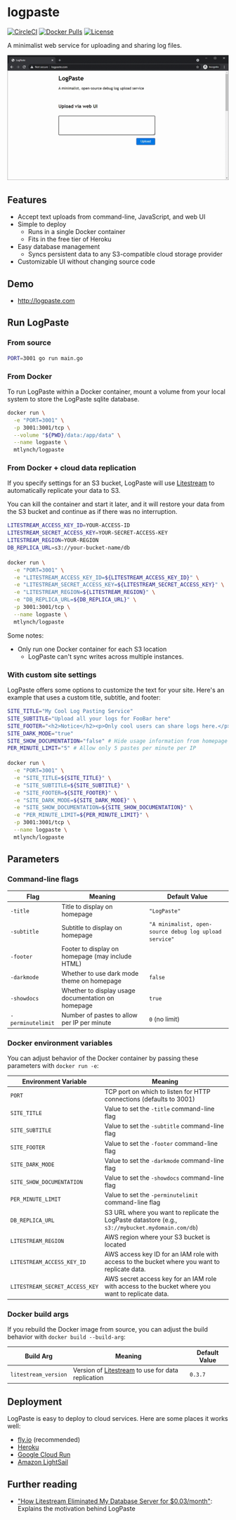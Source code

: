# logpaste

[![CircleCI](https://circleci.com/gh/mtlynch/logpaste.svg?style=svg)](https://circleci.com/gh/mtlynch/logpaste)
[![Docker Pulls](https://img.shields.io/docker/pulls/mtlynch/logpaste.svg?maxAge=604800)](https://hub.docker.com/r/mtlynch/logpaste/)
[![License](http://img.shields.io/:license-mit-blue.svg?style=flat-square)](LICENSE)

A minimalist web service for uploading and sharing log files.

[![LogPaste animated demo](https://raw.githubusercontent.com/mtlynch/logpaste/master/.readme-assets/demo.gif)](https://raw.githubusercontent.com/mtlynch/logpaste/master/.readme-assets/demo.gif)

## Features

* Accept text uploads from command-line, JavaScript, and web UI
* Simple to deploy
  * Runs in a single Docker container
  * Fits in the free tier of Heroku
* Easy database management
  * Syncs persistent data to any S3-compatible cloud storage provider
* Customizable UI without changing source code

## Demo

* <http://logpaste.com>

## Run LogPaste

### From source

```bash
PORT=3001 go run main.go
```

### From Docker

To run LogPaste within a Docker container, mount a volume from your local system to store the LogPaste sqlite database.

```bash
docker run \
  -e "PORT=3001" \
  -p 3001:3001/tcp \
  --volume "${PWD}/data:/app/data" \
  --name logpaste \
  mtlynch/logpaste
```

### From Docker + cloud data replication

If you specify settings for an S3 bucket, LogPaste will use [Litestream](https://litestream.io/) to automatically replicate your data to S3.

You can kill the container and start it later, and it will restore your data from the S3 bucket and continue as if there was no interruption.

```bash
LITESTREAM_ACCESS_KEY_ID=YOUR-ACCESS-ID
LITESTREAM_SECRET_ACCESS_KEY=YOUR-SECRET-ACCESS-KEY
LITESTREAM_REGION=YOUR-REGION
DB_REPLICA_URL=s3://your-bucket-name/db

docker run \
  -e "PORT=3001" \
  -e "LITESTREAM_ACCESS_KEY_ID=${LITESTREAM_ACCESS_KEY_ID}" \
  -e "LITESTREAM_SECRET_ACCESS_KEY=${LITESTREAM_SECRET_ACCESS_KEY}" \
  -e "LITESTREAM_REGION=${LITESTREAM_REGION}" \
  -e "DB_REPLICA_URL=${DB_REPLICA_URL}" \
  -p 3001:3001/tcp \
  --name logpaste \
  mtlynch/logpaste
```

Some notes:

* Only run one Docker container for each S3 location
  * LogPaste can't sync writes across multiple instances.

### With custom site settings

LogPaste offers some options to customize the text for your site. Here's an example that uses a custom title, subtitle, and footer:

```bash
SITE_TITLE="My Cool Log Pasting Service"
SITE_SUBTITLE="Upload all your logs for FooBar here"
SITE_FOOTER="<h2>Notice</h2><p>Only cool users can share logs here.</p>"
SITE_DARK_MODE="true"
SITE_SHOW_DOCUMENTATION="false" # Hide usage information from homepage
PER_MINUTE_LIMIT="5" # Allow only 5 pastes per minute per IP

docker run \
  -e "PORT=3001" \
  -e "SITE_TITLE=${SITE_TITLE}" \
  -e "SITE_SUBTITLE=${SITE_SUBTITLE}" \
  -e "SITE_FOOTER=${SITE_FOOTER}" \
  -e "SITE_DARK_MODE=${SITE_DARK_MODE}" \
  -e "SITE_SHOW_DOCUMENTATION=${SITE_SHOW_DOCUMENTATION}" \
  -e "PER_MINUTE_LIMIT=${PER_MINUTE_LIMIT}" \
  -p 3001:3001/tcp \
  --name logpaste \
  mtlynch/logpaste
```

## Parameters

### Command-line flags

| Flag | Meaning | Default Value |
|------|---------|---------------|
| `-title` | Title to display on homepage | `"LogPaste"` |
| `-subtitle` | Subtitle to display on homepage | `"A minimalist, open-source debug log upload service"` |
| `-footer` | Footer to display on homepage (may include HTML) | |
| `-darkmode` | Whether to use dark mode theme on homepage | `false` |
| `-showdocs` | Whether to display usage documentation on homepage | `true` |
| `-perminutelimit` | Number of pastes to allow per IP per minute | `0` (no limit) |

### Docker environment variables

You can adjust behavior of the Docker container by passing these parameters with `docker run -e`:

| Environment Variable | Meaning |
|----------------------|---------|
| `PORT`               | TCP port on which to listen for HTTP connections (defaults to 3001) |
| `SITE_TITLE`         | Value to set the `-title` command-line flag |
| `SITE_SUBTITLE`      | Value to set the `-subtitle` command-line flag |
| `SITE_FOOTER`        | Value to set the `-footer` command-line flag |
| `SITE_DARK_MODE`     | Value to set the `-darkmode` command-line flag |
| `SITE_SHOW_DOCUMENTATION` | Value to set the `-showdocs` command-line flag |
| `PER_MINUTE_LIMIT`   | Value to set the `-perminutelimit` command-line flag |
| `DB_REPLICA_URL`     | S3 URL where you want to replicate the LogPaste datastore (e.g., `s3://mybucket.mydomain.com/db`) |
| `LITESTREAM_REGION`         | AWS region where your S3 bucket is located |
| `LITESTREAM_ACCESS_KEY_ID`  | AWS access key ID for an IAM role with access to the bucket where you want to replicate data. |
| `LITESTREAM_SECRET_ACCESS_KEY` | AWS secret access key for an IAM role with access to the bucket where you want to replicate data. |

### Docker build args

If you rebuild the Docker image from source, you can adjust the build behavior with `docker build --build-arg`:

| Build Arg | Meaning | Default Value |
| --------- | ------- | ------------- |
| `litestream_version` | Version of [Litestream](https://litestream.io/) to use for data replication | `0.3.7` |

## Deployment

LogPaste is easy to deploy to cloud services. Here are some places it works well:

* [fly.io](docs/deployment/fly.io.md) (recommended)
* [Heroku](docs/deployment/heroku.md)
* [Google Cloud Run](docs/deployment/cloud-run.md)
* [Amazon LightSail](docs/deployment/lightsail.md)

## Further reading

* ["How Litestream Eliminated My Database Server for $0.03/month"](https://mtlynch.io/litestream/): Explains the motivation behind LogPaste
